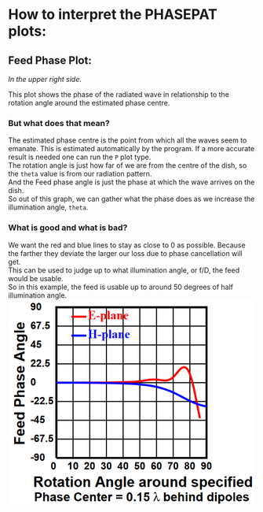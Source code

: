 # How to interpret the PHASEPAT plots:



## Feed Phase Plot:
*In the upper right side.*

This plot shows the phase of the radiated wave in relationship to the rotation angle around the estimated phase centre.

### But what does that mean?
The estimated phase centre is the point from which all the waves seem to emanate. This is estimated automatically by the program. If a more accurate result is needed one can run the `P` plot type.  
The rotation angle is just how far of we are from the centre of the dish, so the `theta` value is from our radiation pattern.  
And the Feed phase angle is just the phase at which the wave arrives on the dish.  
So out of this graph, we can gather what the phase does as we increase the illumination angle, `theta`.

### What is good and what is bad?
We want the red and blue lines to stay as close to 0 as possible. Because the farther they deviate the larger our loss due to phase cancellation will get.  
This can be used to judge up to what illumination angle, or f/D, the feed would be usable.  
So in this example, the feed is usable up to around 50 degrees of half illumination angle.  
![Image](example/feed_phase_example.png)

